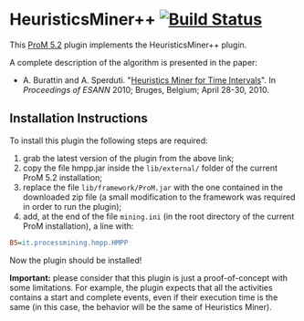 # HeuristicsMiner++ [![Build Status](https://travis-ci.org/delas/hmpp.svg)](https://travis-ci.org/delas/hmpp)

This [ProM 5.2](http://www.promtools.org/doku.php?id=prom52) plugin implements the HeuristicsMiner++ plugin.

A complete description of the algorithm is presented in the paper:
* A. Burattin and A. Sperduti. "[Heuristics Miner for Time Intervals](http://andrea.burattin.net/publications/2010-esann)".  In _Proceedings of ESANN_ 2010; Bruges, Belgium; April 28-30, 2010.

## Installation Instructions
To install this plugin the following steps are required:

1. grab the latest version of the plugin from the above link;
2. copy the file hmpp.jar inside the `lib/external/` folder of the current ProM 5.2 installation;
3. replace the file `lib/framework/ProM.jar` with the one contained in the downloaded zip file (a small modification to the framework was required in order to run the plugin);
4. add, at the end of the file `mining.ini` (in the root directory of the current ProM installation), a line with:
```ini
B5=it.processmining.hmpp.HMPP
```
Now the plugin should be installed!

**Important:** please consider that this plugin is just a proof-of-concept with some limitations. For example, the plugin expects that all the activities contains a start and complete events, even if their execution time is the same (in this case, the behavior will be the same of Heuristics Miner).

